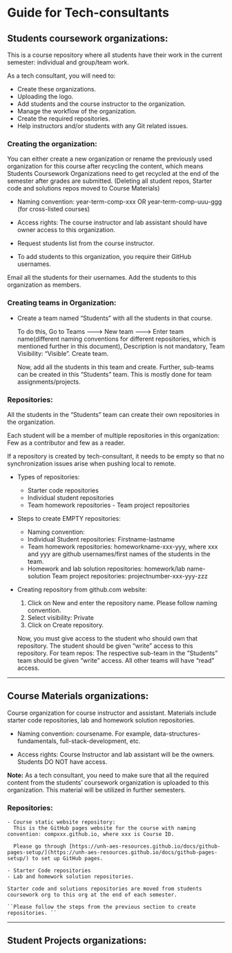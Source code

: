 # Guide for Tech-consultants

## Students coursework organizations:
This is a course repository where all students have their work in the current semester: individual and group/team work.

  As a tech consultant, you will need to:
  - Create these organizations.
  - Uploading the logo.
  - Add students and the course instructor to the organization.
  - Manage the workflow of the organization.
  - Create the required repositories.
  - Help instructors and/or students with any Git related issues.

### Creating the organization:

  You can either create a new organization or rename the previously used organization for this course after recycling the content, which means Students Coursework Organizations need to get recycled at the end of the semester after grades are submitted. (Deleting all student repos, Starter code and solutions repos moved to Course Materials)

  - Naming convention:  year-term-comp-xxx OR year-term-comp-uuu-ggg (for cross-listed courses)

  - Access rights: The course instructor and lab assistant should have owner access to this organization.

  - Request students list from the course instructor.

  - To add students to this organization, you require their GitHub usernames.

Email all the students for their usernames.
Add the students to this organization as members.

### Creating teams in Organization:
  - Create a team named “Students” with all the students in that course.

    To do this,
	  Go to Teams ---> New team ---> Enter team name(different naming conventions for different repositories, which is mentioned further in this document), Description is not mandatory, Team Visibility: “Visible”. Create team.

    Now, add all the students in this team and create.
	  Further, sub-teams can be created in this “Students” team. This is mostly done for team assignments/projects.


### Repositories:

  All the students in the “Students” team can create their own repositories in the organization.

  Each student will be a member of multiple repositories in this organization: Few as a contributor and few as a reader.

  If a repository is created by tech-consultant, it needs to be empty so that no synchronization issues arise when pushing local to remote.

- Types of repositories:
    - Starter code repositories
    - Individual student repositories
    - Team homework repositories  - Team project repositories


- Steps to create EMPTY repositories:
   - Naming convention:
   - Individual Student repositories: Firstname-lastname
   - Team homework repositories: homeworkname-xxx-yyy, where xxx and yyy are github usernames/first names of the students in the team.
   - Homework and lab solution repositories: homework/lab name-solution
      Team project repositories: projectnumber-xxx-yyy-zzz


- Creating repository from github.com website:

   1. Click on New and enter the repository name. Please follow naming convention.
   2. Select visibility: Private
   3. Click on Create repository.

   Now, you must give access to the student who should own that repository. The student should be given “write” access to this repository.
   For team repos: The respective sub-team in the ”Students” team should be given “write” access. All other teams will have “read” access.

-------------------
## Course Materials organizations:
  Course organization for course instructor and assistant. Materials include starter code repositories, lab and homework solution repositories.

  - Naming convention: coursename. For example, data-structures-fundamentals, full-stack-development, etc.

  - Access rights: Course Instructor and lab assistant will be the owners. Students DO NOT have access.

  **Note:** As a tech consultant, you need to make sure that all the required content from the students’ coursework organization is uploaded to this organization. This material will be utilized in further semesters.


### Repositories:
    - Course static website repository:
      This is the GitHub pages website for the course with naming convention: compxxx.github.io, where xxx is Course ID.

      Please go through [https://unh-aes-resources.github.io/docs/github-pages-setup/](https://unh-aes-resources.github.io/docs/github-pages-setup/) to set up GitHub pages.

    - Starter Code repositories
    - Lab and homework solution repositories.

    Starter code and solutions repositories are moved from students coursework org to this org at the end of each semester.

    ``Please follow the steps from the previous section to create repositories. ``
---------
## Student Projects organizations:
